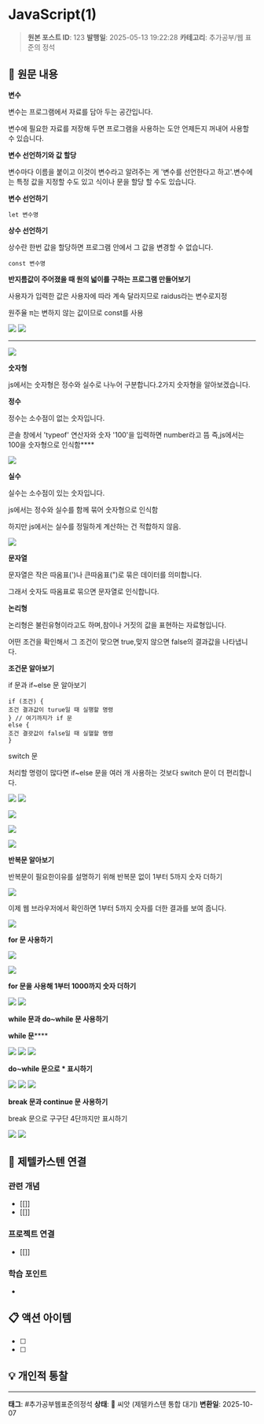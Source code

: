 # JavaScript(1)

> **원본 포스트 ID**: 123
> **발행일**: 2025-05-13 19:22:28
> **카테고리**: 추가공부/웹 표준의 정석

## 📝 원문 내용

**변수**

변수는 프로그램에서 자료를 담아 두는 공간입니다.

변수에 필요한 자료를 저장해 두면 프로그램을 사용하는 도안 언제든지 꺼내어 사용할 수 있습니다.

**변수 선언하기와 값 할당**

변수마다 이름을 붙이고 이것이 변수라고 알려주는 게 '변수를 선언한다고 하고'.변수에는 특정 값을 지정할 수도 있고 식이나 문을 할당 할 수도 있습니다.

**변수 선언하기**
    
    
    let 변수명

**상수 선언하기**

상수란 한번 값을 할당하면 프로그램 안에서 그 값을 변경할 수 없습니다.
    
    
    const 변수명

**반지름값이 주어졌을 때 원의 넓이를 구하는 프로그램 만들어보기**

사용자가 입력한 값은 사용자에 따라 계속 달라지므로 raidus라는 변수로지정

원주율 π는 변하지 않는 값이므로 const를 사용

![](./img/123_img.png) ![](./img/123_img_1.png)

****

![](./img/123_img_2.png)

**숫자형**

js에서는 숫자형은 정수와 실수로 나누어 구분합니다.2가지 숫자형을 알아보겠습니다.

**정수**

정수는 소수점이 없는 숫자입니다.

콘솔 창에서 'typeof' 연산자와 숫자 '100'을 입력하면 number라고 뜸 즉,js에서는 100을 숫자형으로 인식함****

![](./img/123_img_3.png)

**실수**

실수는 소수점이 있는 숫자입니다.

js에서는 정수와 실수를 함께 묶어 숫자형으로 인식함

하지만 js에서는 실수를 정밀하게 계산하는 건 적합하지 않음.

![](./img/123_img_4.png)

**문자열**

문자열은 작은 따옴표(')나 큰따옴표(")로 묶은 데이터를 의미합니다.

그래서 숫자도 따옴표로 묶으면 문자열로 인식합니다.

**논리형**

논리형은 불린유형이라고도 하며,참이나 거짓의 값을 표현하는 자료형입니다.

어떤 조건을 확인해서 그 조건이 맞으면 true,맞지 않으면 false의 결과값을 나타냅니다.

**조건문 알아보기**

if 문과 if~else 문 알아보기
    
    
    if (조건) {
    조건 결과값이 turue일 때 실행할 명령
    } // 여기까지가 if 문
    else {
    조건 결괏값이 false일 때 실핼할 명령
    }

switch 문

처리할 명령이 많다면 if~else 문을 여러 개 사용하는 것보다 switch 문이 더 편리합니다.

![](./img/123_img_5.png) ![](./img/123_img_6.png)

![](./img/123_img_7.png)

![](./img/123_img_8.png)

![](./img/123_img_9.png)

**반복문 알아보기**

반복문이 필요한이유를 설명하기 위해 반복문 없이 1부터 5까지 숫자 더하기

![](./img/123_img_10.png)

이제 웹 브라우저에서 확인하면 1부터 5까지 숫자를 더한 결과를 보여 줍니다.

![](./img/123_img_11.png)

**for 문 사용하기**

![](./img/123_img_12.png)

![](./img/123_img_13.png)

**for 문을 사용해 1부터 1000까지 숫자 더하기**

![](./img/123_img_14.png) ![](./img/123_img_15.png)

**while 문과 do~while 문 사용하기**

**while 문******

![](./img/123_img_16.png) ![](./img/123_img_17.png) ![](./img/123_img_18.png)

**do~while 문으로 * 표시하기**

![](./img/123_img_19.png) ![](./img/123_img_20.png) ![](./img/123_img_21.png)

**break 문과 continue 문 사용하기**

break 문으로 구구단 4단까지만 표시하기

![](./img/123_img_22.png) ![](./img/123_img_23.png)


## 🔗 제텔카스텐 연결

### 관련 개념
- [[]]
- [[]]

### 프로젝트 연결
- [[]]

### 학습 포인트
-

## 📋 액션 아이템
- [ ]
- [ ]

## 💡 개인적 통찰



---

**태그**: #추가공부웹표준의정석
**상태**: 🌱 씨앗 (제텔카스텐 통합 대기)
**변환일**: 2025-10-07
